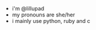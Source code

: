 - i'm @lillupad
- my pronouns are she/her
- i mainly use python, ruby and c

<!---
lillupad/lillupad is a ✨ special ✨ repository because its `README.md` (this file) appears on your GitHub profile.
You can click the Preview link to take a look at your changes.
--->
